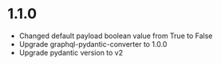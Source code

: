 # 1.1.0
- Changed default payload boolean value from True to False
- Upgrade graphql-pydantic-converter to 1.0.0
- Upgrade pydantic version to v2
